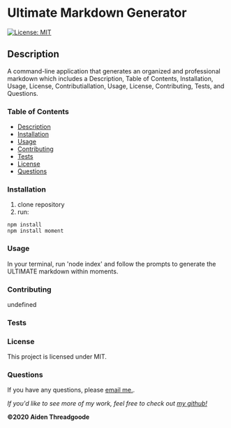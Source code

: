 
# Ultimate Markdown Generator
[![License: MIT](https://img.shields.io/badge/License-MIT-green.svg)](https://opensource.org/licenses/MIT)
    
## Description
A command-line application that generates an organized and professional markdown which includes a Description, Table of Contents, Installation, Usage, License, Contributiallation, Usage, License, Contributing, Tests, and Questions.

### Table of Contents
- [Description](#description)
- [Installation](#installation)
- [Usage](#usage)
- [Contributing](#contributing)
- [Tests](#tests)
- [License](#license)
- [Questions](#questions)

### Installation
1. clone repository
2. run:
```
npm install
npm install moment
```

### Usage
In your terminal, run 'node index' and follow the prompts to generate the ULTIMATE markdown within moments.
    
### Contributing
undefined
    
### Tests

    
### License
This project is licensed under MIT. 

### Questions
    
If you have any questions, please [email me.](mailto:$(aiden.threadgoode@gmail.com)).
    
*If you'd like to see more of my work, feel free to check out [my github!](github.com/a-thread)*

**©2020 Aiden Threadgoode**
    

